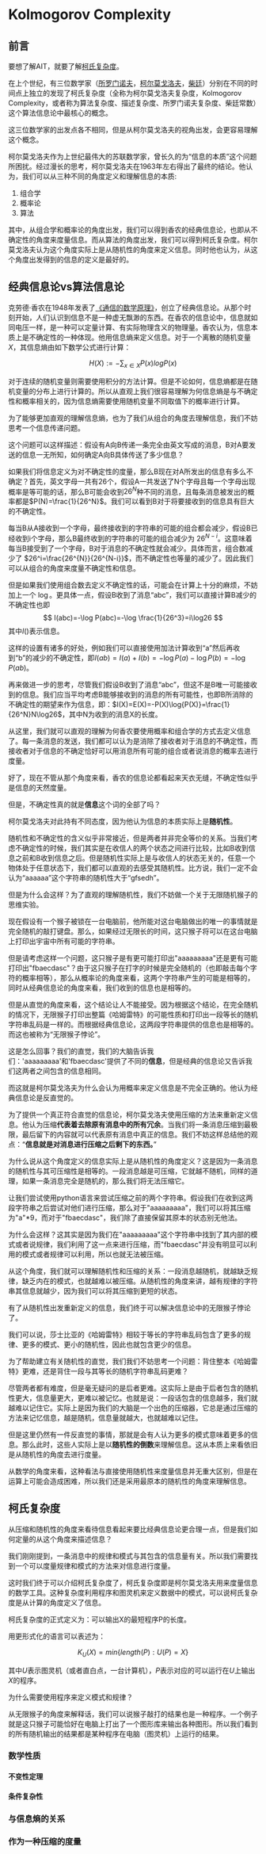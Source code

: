 # Kolmogorov Complexity

## 前言

要想了解AIT，就要了解[柯氏复杂度](https://en.wikipedia.org/wiki/Kolmogorov_complexity)。

在上个世纪，有三位数学家（[所罗门诺夫](https://en.wikipedia.org/wiki/Ray_Solomonoff)，[柯尔莫戈洛夫](https://en.wikipedia.org/wiki/Andrey_Kolmogorov)，[柴廷](https://en.wikipedia.org/wiki/Gregory_Chaitin)）分别在不同的时间点上独立的发现了柯氏复杂度（全称为柯尔莫戈洛夫复杂度，Kolmogorov Complexity，或者称为算法复杂度、描述复杂度、所罗门诺夫复杂度、柴廷常数）这个算法信息论中最核心的概念。

这三位数学家的出发点各不相同，但是从柯尔莫戈洛夫的视角出发，会更容易理解这个概念。

柯尔莫戈洛夫作为上世纪最伟大的苏联数学家，曾长久的为“信息的本质”这个问题所困扰。经过漫长的思考，柯尔莫戈洛夫在1963年左右得出了最终的结论。他认为，我们可以从三种不同的角度定义和理解信息的本质:
1. 组合学
2. 概率论
3. 算法 

其中，从组合学和概率论的角度出发，我们可以得到香农的经典信息论，也即从不确定性的角度来度量信息。而从算法的角度出发，我们可以得到柯氏复杂度。柯尔莫戈洛夫认为这个角度实际上是从随机性的角度来定义信息。同时他也认为，从这个角度出发得到的信息的定义是最好的。

## 经典信息论vs算法信息论

克劳德·香农在1948年发表了[《通信的数学原理》](https://en.wikipedia.org/wiki/A_Mathematical_Theory_of_Communication)，创立了经典信息论。从那个时刻开始，人们认识到信息不是一种虚无飘渺的东西。在香农的信息论中，信息就如同电压一样，是一种可以定量计算、有实际物理含义的物理量。香农认为，信息本质上是不确定性的一种体现。他用信息熵来定义信息。对于一个离散的随机变量$X$，其信息熵由如下数学公式进行计算：

$$
H(X):=-\sum_{x \in X}P(x)logP(x)
$$

对于连续的随机变量则需要使用积分的方法计算。但是不论如何，信息熵都是在随机变量的分布上进行计算的。所以从直观上我们很容易理解为何信息熵是与不确定性和概率相关的，因为信息熵需要使用随机变量不同取值下的概率进行计算。

为了能够更加直观的理解信息熵，也为了我们从组合的角度去理解信息，我们不妨思考一个信息传递问题。

这个问题可以这样描述：假设有A向B传递一条完全由英文写成的消息，B对A要发送的信息一无所知，如何确定A向B具体传送了多少信息？

如果我们将信息定义为对不确定性的度量，那么B现在对A所发出的信息有多么不确定？首先，英文字母一共有26个，假设A一共发送了N个字母且每一个字母出现概率是等可能的话，那么B可能会收到$26^N$种不同的消息，且每条消息被发出的概率都是$P(N)=\frac{1}{26^N}$。我们可以看到B对于将要接收到的信息具有巨大的不确定性。

每当B从A接收到一个字母，最终接收到的字符串的可能的组合都会减少，假设B已经收到i个字母，那么B最终收到的字符串的可能的组合减少为 $26^{N-i}$。这意味着每当B接受到了一个字母，B对于消息的不确定性就会减少。具体而言，组合数减少了 $26^i=\frac{26^{N}}{26^{N-i}}$，而不确定性也等量的减少了。因此我们可以从组合的角度来度量不确定性和信息。

但是如果我们使用组合数去定义不确定性的话，可能会在计算上十分的麻烦，不妨加上一个 $\log$。更具体一点，假设B收到了消息“abc”，我们可以直接计算B减少的不确定性也即 
$$
I(abc)=-\log P(abc)=-\log \frac{1}{26^3}=i\log26
$$
其中$I()$表示信息。

这样的设置有诸多的好处，例如我们可以直接使用加法计算收到“a”然后再收到“b”的减少的不确定性，即$I(ab)=I(a)+I(b)=-\log P(a)-\log P(b)=-\log P(ab)$。

再来做进一步的思考，尽管我们假设B收到了消息“abc”，但这不是B唯一可能接收到的信息。我们应当平均考虑B能够接收到的消息的所有可能性，也即B所消除的不确定性的期望来作为信息，即：$I(X)=E(X)=-P(X)\log{P(X)}=\frac{1}{26^N}N\log26$，其中N为收到的消息X的长度。

从这里，我们就可以直观的理解为何香农要使用概率和组合学的方式去定义信息了。每一条消息的发送，我们都可以认为是消除了接收者对于消息的不确定性，而接收者对于信息的不确定恰好可以用消息所有可能的组合或者说消息的概率去进行度量。

好了，现在不管从那个角度来看，香农的信息论都看起来天衣无缝，不确定性似乎是信息的天然度量。

但是，不确定性真的就是**信息**这个词的全部了吗？

柯尔莫戈洛夫对此持有不同态度，因为他认为信息的本质实际上是**随机性**。

随机性和不确定性的含义似乎非常接近，但是两者并非完全等价的关系。当我们考虑不确定性的时候，我们其实是在收信人的两个状态之间进行比较，比如B收到信息之前和B收到信息之后。但是随机性实际上是与收信人的状态无关的，任意一个物体处于任意状态下，我们都可以直观的去感受其随机性。比方说，我们一定不会认为“aaaaaa”这个字符串的随机性大于“gfsedh”。

但是为什么会这样？为了直观的理解随机性，我们不妨做一个关于无限随机猴子的思维实验。

现在假设有一个猴子被锁在一台电脑前，他所能对这台电脑做出的唯一的事情就是完全随机的敲打键盘。那么，如果经过无限长的时间，这只猴子将可以在这台电脑上打印出宇宙中所有可能的字符串。

但是请考虑这样一个问题，这只猴子是有更可能打印出"aaaaaaaaa"还是更有可能打印出"fbaecdasc"？由于这只猴子在打字的时候是完全随机的（也即敲击每个字符的概率相等），那么从概率论的角度来看，这两个字符串产生的可能是相等的，同时从经典信息论的角度来看，我们收到的信息也是相等的。

但是从直觉的角度来看，这个结论让人不能接受。因为根据这个结论，在完全随机的情况下，无限猴子打印出整篇《哈姆雷特》的可能性质和打印出一段等长的随机字符串乱码是一样的。而根据经典信息论，这两段字符串提供的信息也是相等的。而这也被称为“无限猴子悖论”。

这是怎么回事？我们的直觉，我们的大脑告诉我们：'aaaaaaaaa'和'fbaecdasc'提供了不同的**信息**，但是经典的信息论又告诉我们这两者之间包含的信息相同。

而这就是柯尔莫戈洛夫为什么会认为用概率来定义信息是不完全正确的。他认为经典信息论是反直觉的。

为了提供一个真正符合直觉的信息论，柯尔莫戈洛夫使用压缩的方法来重新定义信息。他认为压缩**代表着去除原有消息中的所有冗余**。当我们将一条消息压缩到最极限，最后留下的内容就可以代表原有消息中真正的信息。我们不妨这样总结他的观点：“**信息就是对消息进行压缩之后剩下的东西。**”

为什么说从这个角度定义的信息实际上是从随机性的角度定义？这是因为一条消息的随机性与其可压缩性是相等的。一段消息越是可压缩，它就越不随机，同样的道理，如果一条消息完全是随机的，那么我们将无法压缩它。

让我们尝试使用python语言来尝试压缩之前的两个字符串。假设我们在收到这两段字符串之后尝试对他们进行压缩，那么对于"aaaaaaaaa"，我们可以将其压缩为"a"*9，而对于"fbaecdasc"，我们除了直接保留其原本的状态别无他法。

为什么会这样？这其实是因为我们在"aaaaaaaaa"这个字符串中找到了其内部的模式或者说规律，我们利用了这一点来进行压缩，而"fbaecdasc"并没有明显可以利用的模式或者规律可以利用，所以也就无法被压缩。

从这个角度，我们就可以理解随机性和压缩的关系：一段消息越随机，就越缺乏规律，缺乏内在的模式，也就越难以被压缩。从随机性的角度来讲，越有规律的字符串其信息就越少，因为我们可以将其压缩到更短的状态。

有了从随机性出发重新定义的信息，我们终于可以解决信息论中的无限猴子悖论了。

我们可以说，莎士比亚的《哈姆雷特》相较于等长的字符串乱码包含了更多的规律、更多的模式、更小的随机性，因此也就包含更少的信息。

为了帮助建立有关随机性的直觉，我们我们不妨思考一个问题：背住整本《哈姆雷特》更难，还是背住一段与其等长的随机字符串乱码更难？

尽管两者都有难度，但是毫无疑问的是后者更难。这实际上是由于后者包含的随机性更大，信息量更大，更难以被记忆。也就是说：一段话包含的信息越多，我们就越难以记住它。实际上是因为我们的大脑是一个出色的压缩器，它总是通过压缩的方法来记忆信息，越是随机，信息量就越大，也就越难以记住。

但是这里仍然有一件反直觉的事情，那就是会有人认为更多的模式意味着更多的信息。那么此时，这些人实际上是以**随机性的倒数**来理解信息。这从本质上来看依旧是从随机性的角度去进行度量。

从数学的角度来看，这种看法与直接使用随机性来度量信息并无重大区别，但是在运算上可能会造成困难，所以我们还是采用最原本的随机性的角度来理解信息。


## 柯氏复杂度

从压缩和随机性的角度来看待信息看起来要比经典信息论更合理一点，但是我们如何定量的从这个角度来描述信息？

我们刚刚提到，一条消息中的规律和模式与其包含的信息量有关。所以我们需要找到一个可以度量规律和模式的方法来对信息进行度量。

这时我们终于可以介绍柯氏复杂度了，柯氏复杂度即是柯尔莫戈洛夫用来度量信息的数学工具。这种复杂度利用程序和图灵机来定义数据中的模式，可以说柯氏复杂度是从计算的角度定义了信息。

柯氏复杂度的正式定义为：可以输出X的最短程序P的长度。

用更形式化的语言可以表述为：

$$
K_U(X)=min\{length(P):U(P)=X\}
$$  

其中$U$表示图灵机（或者直白点，一台计算机），$P$表示对应的可以运行在$U$上输出$X$的程序。

为什么需要使用程序来定义模式和规律？

从无限猴子的角度来解释话，我们可以说猴子敲打的结果也是一种程序。一个例子就是这只猴子可能恰好在电脑上打出了一个图形库来输出各种图形。所以我们看到的所有随机输出的结果都是某种程序在电脑（图灵机）上运行的结果。

<!-- 这其实是一个有争议的做法，但是我们可以有一些合理的解释。

首先，这对于随机事件X的具体内容是没有影响的。尽管随机事件是各式各样的，但是我们总是能将其编码成可以计算机程序可识别的样子。 -->


### 数学性质

#### 不变性定理

#### 条件复杂性

### 与信息熵的关系

### 作为一种压缩的度量






